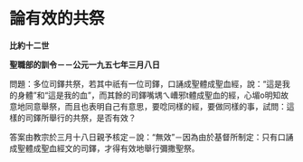 # 論有效的共祭


**比約十二世**

**聖職部的訓令－－公元一九五七年三月八日**





問題：多位司鐸共祭，若其中祇有一位司鐸，口誦成聖體成聖血經，說：“這是我的身體”和“這是我的血”，而其餘的司鐸嘴堣ㄟ嶆邪t體成聖血的經，心堳o明知故意地同意舉祭，而且也表明自己有意思，要唸同樣的經，要做同樣的事，試問：這樣的司鐸所舉行的共祭，是否有效？

答案由教宗於三月十八日親予核定－說：“無效”－因為由於基督所制定：只有口誦成聖體成聖血經文的司鐸，才得有效地舉行彌撒聖祭。

